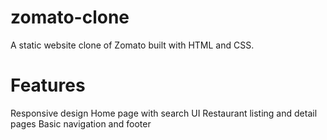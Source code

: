 # zomato-clone
A static website clone of Zomato built with HTML and CSS.
# Features
Responsive design
Home page with search UI
Restaurant listing and detail pages
Basic navigation and footer
